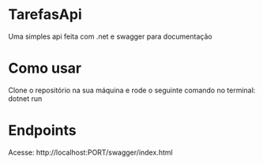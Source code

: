 # TarefasApi
Uma simples api feita com .net e swagger para documentação

# Como usar
Clone o repositório na sua máquina e rode o seguinte comando no terminal:
dotnet run

# Endpoints
Acesse: http://localhost:PORT/swagger/index.html
